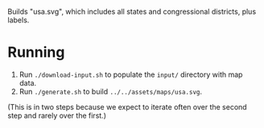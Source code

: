Builds "usa.svg", which includes all states and congressional districts, plus
labels.

# Running

1. Run `./download-input.sh` to populate the `input/` directory with map data.
2. Run `./generate.sh` to build `../../assets/maps/usa.svg`.

(This is in two steps because we expect to iterate often over the second step
and rarely over the first.)
